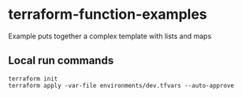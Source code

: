 # terraform-function-examples
Example puts together a complex template with lists and maps

## Local run commands

```
terraform init
terraform apply -var-file environments/dev.tfvars --auto-approve
```
